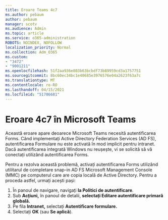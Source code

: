 ```yaml
---
title: Eroare Teams 4c7
ms.author: pebaum
author: pebaum
manager: scotv
ms.audience: Admin
ms.topic: article
ms.service: o365-administration
ROBOTS: NOINDEX, NOFOLLOW
localization_priority: Normal
ms.collection: Adm_O365
ms.custom:
- "3472"
- "9001211"
ms.openlocfilehash: 51f2aa936e803b63bcbdf73b89959cd3a1757751
ms.sourcegitcommit: 8bc60ec34bc1e40685e3976576e04a2623f63a7c
ms.translationtype: MT
ms.contentlocale: ro-RO
ms.lasthandoff: 04/15/2021
ms.locfileid: "51786681"
---
```

# <a name="4c7-error-in-microsoft-teams"></a>Eroare 4c7 în Microsoft Teams

Această eroare apare deoarece Microsoft Teams necesită autentificarea Forms. Când implementați Active Directory Federation Services (AD FS), autentificarea Formulare nu este activată în mod implicit pentru intranet. Dacă autentificarea integrată Windows nu reușește, vi se solicită să vă conectați utilizând autentificarea Forms.

Pentru a rezolva această problemă, activați autentificarea Forms utilizând utilitarul de completare snap-in AD FS Microsoft Management Console (MMC) pe computerul care are copia locală de Active Directory. Pentru a proceda astfel, urmați acești pași: 

1. În panoul de navigare, navigați **la Politici de autentificare**.
2. Sub **Acțiuni,** în panoul de detalii, **selectați Editare autentificare primară globală.**
3. Pe fila **Intranet,** selectați **Autentificare formulare.**
4. Selectați **OK** (sau **Se aplică**).